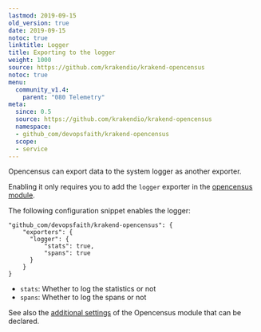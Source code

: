 ```yaml
---
lastmod: 2019-09-15
old_version: true
date: 2019-09-15
notoc: true
linktitle: Logger
title: Exporting to the logger
weight: 1000
source: https://github.com/krakendio/krakend-opencensus
notoc: true
menu:
  community_v1.4:
    parent: "080 Telemetry"
meta:
  since: 0.5
  source: https://github.com/krakendio/krakend-opencensus
  namespace:
  - github_com/devopsfaith/krakend-opencensus
  scope:
  - service
---
```

Opencensus can export data to the system logger as another exporter.

Enabling it only requires you to add the `logger` exporter in the [opencensus module](/docs/v1.4/telemetry/opencensus/).

The following configuration snippet enables the logger:

    "github_com/devopsfaith/krakend-opencensus": {
        "exporters": {
          "logger": {
              "stats": true,
              "spans": true
          }
        }
    }

- `stats`: Whether to log the statistics or not
- `spans`: Whether to log the spans or not


See also the [additional settings](/docs/v1.4/telemetry/opencensus/) of the Opencensus module that can be declared.
